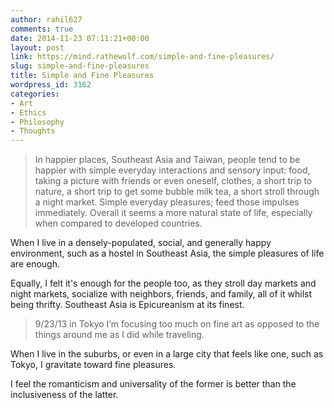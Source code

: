 ```yaml
---
author: rahil627
comments: true
date: 2014-11-23 07:11:21+00:00
layout: post
link: https://mind.rathewolf.com/simple-and-fine-pleasures/
slug: simple-and-fine-pleasures
title: Simple and Fine Pleasures
wordpress_id: 3162
categories:
- Art
- Ethics
- Philosophy
- Thoughts
---
```


<blockquote>In happier places, Southeast Asia and Taiwan, people tend to be happier with simple everyday interactions and sensory input: food, taking a picture with friends or even oneself, clothes, a short trip to nature, a short trip to get some bubble milk tea, a short stroll through a night market. Simple everyday pleasures; feed those impulses immediately. Overall it seems a more natural state of life, especially when compared to developed countries.</blockquote>



When I live in a densely-populated, social, and generally happy environment, such as a hostel in Southeast Asia, the simple pleasures of life are enough.

Equally, I felt it's enough for the people too, as they stroll day markets and night markets, socialize with neighbors, friends, and family, all of it whilst being thrifty. Southeast Asia is Epicureanism at its finest.



<blockquote>9/23/13 in Tokyo
I’m focusing too much on fine art as opposed to the things around me as I did while traveling.</blockquote>



When I live in the suburbs, or even in a large city that feels like one, such as Tokyo, I gravitate toward fine pleasures.

I feel the romanticism and universality of the former is better than the inclusiveness of the latter.
